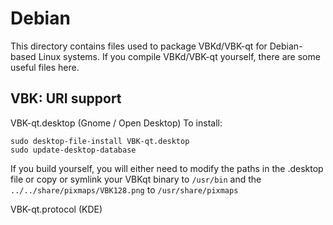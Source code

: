 
Debian
====================
This directory contains files used to package VBKd/VBK-qt
for Debian-based Linux systems. If you compile VBKd/VBK-qt yourself, there are some useful files here.

## VBK: URI support ##


VBK-qt.desktop  (Gnome / Open Desktop)
To install:

	sudo desktop-file-install VBK-qt.desktop
	sudo update-desktop-database

If you build yourself, you will either need to modify the paths in
the .desktop file or copy or symlink your VBKqt binary to `/usr/bin`
and the `../../share/pixmaps/VBK128.png` to `/usr/share/pixmaps`

VBK-qt.protocol (KDE)

